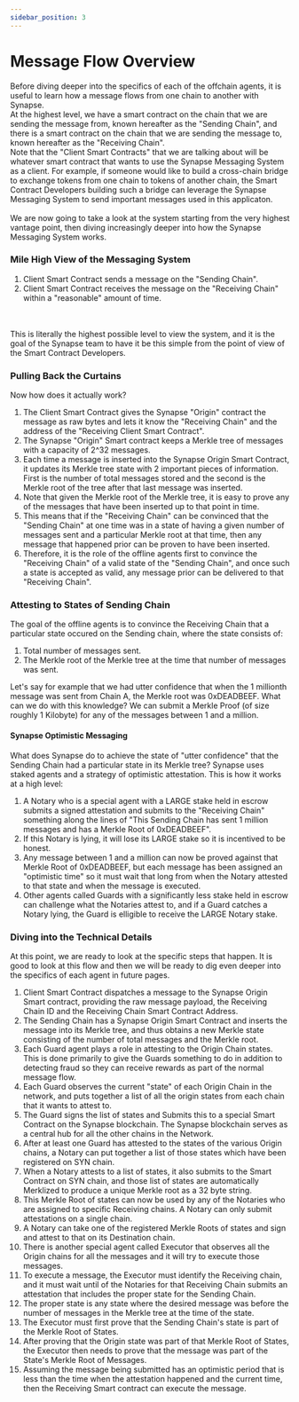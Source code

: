 ```yaml
---
sidebar_position: 3
---
```


# Message Flow Overview

Before diving deeper into the specifics of each of the offchain agents, it is useful to learn how a message flows from one chain to another with Synapse.
<br/>
At the highest level, we have a smart contract on the chain that we are sending the message from, known hereafter as the "Sending Chain",
and there is a smart contract on the chain that we are sending the message to, known hereafter as the "Receiving Chain".
<br/>
Note that the "Client Smart Contracts" that we are talking about will be whatever smart contract that wants to use the Synapse Messaging System as a client.
For example, if someone would like to build a cross-chain bridge to exchange tokens from one chain to tokens of another chain,
the Smart Contract Developers building such a bridge can leverage the Synapse Messaging System to send important messages used in this applicaton.
<br/>
<br/>
We are now going to take a look at the system starting from the very highest vantage point, then diving increasingly deeper into how the Synapse Messaging System works.

### Mile High View of the Messaging System

1. Client Smart Contract sends a message on the "Sending Chain".
2. Client Smart Contract receives the message on the "Receiving Chain" within a "reasonable" amount of time.
<br/>
<br/>
This is literally the highest possible level to view the system, and it is the goal of the Synapse team to have it be this simple from the point of view of the Smart Contract Developers.

### Pulling Back the Curtains

Now how does it actually work?
1. The Client Smart Contract gives the Synapse "Origin" contract the message as raw bytes and lets it know the "Receiving Chain" and the address of the "Receiving Client Smart Contract".
2. The Synapse "Origin" Smart contract keeps a Merkle tree of messages with a capacity of 2^32 messages.
3. Each time a message is inserted into the Synapse Origin Smart Contract, it updates its Merkle tree state with 2 important pieces of information. First is the number of total messages stored and the second is the Merkle root of the tree after that last message was inserted.
4. Note that given the Merkle root of the Merkle tree, it is easy to prove any of the messages that have been inserted up to that point in time.
5. This means that if the "Receiving Chain" can be convinced that the "Sending Chain" at one time was in a state of having a given number of messages sent and a particular Merkle root at that time, then any message that happened prior can be proven to have been inserted.
6. Therefore, it is the role of the offline agents first to convince the "Receiving Chain" of a valid state of the "Sending Chain", and once such a state is accepted as valid, any message prior can be delivered to that "Receiving Chain".

### Attesting to States of Sending Chain
The goal of the offline agents is to convince the Receiving Chain that a particular state occured on the Sending chain, where the state consists of:
1. Total number of messages sent.
2. The Merkle root of the Merkle tree at the time that number of messages was sent.

Let's say for example that we had utter confidence that when the 1 millionth message was sent from Chain A, the Merkle root was 0xDEADBEEF.
What can we do with this knowledge? We can submit a Merkle Proof (of size roughly 1 Kilobyte) for any of the messages between 1 and a million.

#### Synapse Optimistic Messaging
What does Synapse do to achieve the state of "utter confidence" that the Sending Chain had a particular state in its Merkle tree?
Synapse uses staked agents and a strategy of optimistic attestation. This is how it works at a high level:


1.  A Notary who is a special agent with a LARGE stake held in escrow submits a signed attestation and submits to the "Receiving Chain" something along the lines of "This Sending Chain has sent 1 million messages and has a Merkle Root of 0xDEADBEEF".
2.  If this Notary is lying, it will lose its LARGE stake so it is incentived to be honest.
3.  Any message between 1 and a million can now be proved against that Merkle Root of 0xDEADBEEF, but each message has been assigned an "optimistic time" so it must wait that long from when the Notary attested to that state and when the message is executed.
4.  Other agents called Guards with a significantly less stake held in escrow can challenge what the Notaries attest to, and if a Guard catches a Notary lying, the Guard is elligible to receive the LARGE Notary stake.

### Diving into the Technical Details
At this point, we are ready to look at the specific steps that happen. It is good to look at this flow and then we will be ready to dig even deeper into the specifics of each agent in future pages.
1. Client Smart Contract dispatches a message to the Synapse Origin Smart contract, providing the raw message payload, the Receiving Chain ID and the Receiving Chain Smart Contract Address.
2. The Sending Chain has a Synapse Origin Smart Contract and inserts the message into its Merkle tree, and thus obtains a new Merkle state consisting of the number of total messages and the Merkle root.
3. Each Guard agent plays a role in attesting to the Origin Chain states. This is done primarily to give the Guards something to do in addition to detecting fraud so they can receive rewards as part of the normal message flow.
4. Each Guard observes the current "state" of each Origin Chain in the network, and puts together a list of all the origin states from each chain that it wants to attest to.
5. The Guard signs the list of states and Submits this to a special Smart Contract on the Synapse blockchain. The Synapse blockchain serves as a central hub for all the other chains in the Network.
6. After at least one Guard has attested to the states of the various Origin chains, a Notary can put together a list of those states which have been registered on SYN chain.
7. When a Notary attests to a list of states, it also submits to the Smart Contract on SYN chain, and those list of states are automatically Merklized to produce a unique Merkle root as a 32 byte string.
8. This Merkle Root of states can now be used by any of the Notaries who are assigned to specific Receiving chains. A Notary can only submit attestations on a single chain.
9. A Notary can take one of the registered Merkle Roots of states and sign and attest to that on its Destination chain.
10. There is another special agent called Executor that observes all the Origin chains for all the messages and it will try to execute those messages.
11. To execute a message, the Executor must identify the Receiving chain, and it must wait until of the Notaries for that Receiving Chain submits an attestation that includes the proper state for the Sending Chain.
12. The proper state is any state where the desired message was before the number of messages in the Merkle tree at the time of the state.
13. The Executor must first prove that the Sending Chain's state is part of the Merkle Root of States.
14. After proving that the Origin state was part of that Merkle Root of States, the Executor then needs to prove that the message was part of the State's Merkle Root of Messages.
15. Assuming the message being submitted has an optimistic period that is less than the time when the attestation happened and the current time, then the Receiving Smart contract can execute the message.
